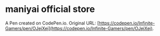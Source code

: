 # maniyai official store

A Pen created on CodePen.io. Original URL: [https://codepen.io/Infinite-Gamers/pen/OJejXej](https://codepen.io/Infinite-Gamers/pen/OJejXej).

